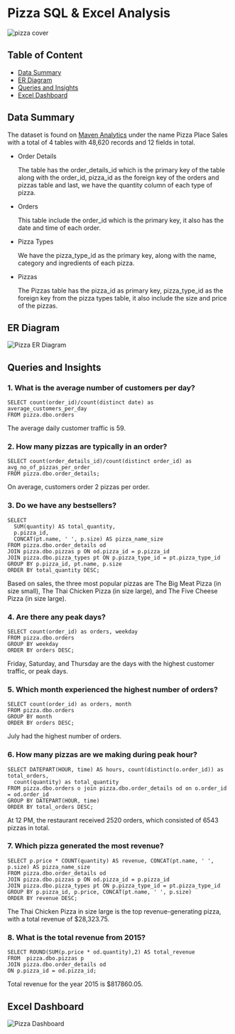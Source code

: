 # Pizza SQL & Excel Analysis

![pizza cover](https://user-images.githubusercontent.com/116041695/234172419-28b8f5ed-425d-477f-9586-44c2a86d456e.jpg)

## Table of Content

* [Data Summary](#data-summary)
* [ER Diagram](#er-diagram)
* [Queries and Insights](#queries-and-insights)
* [Excel Dashboard](#excel-dashboard)

## Data Summary

The dataset is found on [Maven Analytics](https://www.mavenanalytics.io/data-playground) under the name Pizza Place Sales with a total of 4 tables with 48,620 records and 12 fields in total.

- Order Details

  The table has the order_details_id which is the primary key of the table along with the order_id, pizza_id as the foreign key of the orders and pizzas table and last, we have the quantity column of each type of pizza.

- Orders

  This table include the order_id which is the primary key, it also has the date and time of each order.

- Pizza Types

  We have the pizza_type_id as the primary key, along with the name, category and ingredients of each pizza.

- Pizzas

  The Pizzas table has the pizza_id as primary key, pizza_type_id as the foreign key from the pizza types table, it also include the size and price of the pizzas.

## ER Diagram

![Pizza ER Diagram](https://user-images.githubusercontent.com/116041695/234453942-3df6eb5c-52cb-4386-a385-bec29cd8e060.png)

## Queries and Insights

### 1. What is the average number of customers per day?
```
SELECT count(order_id)/count(distinct date) as average_customers_per_day
FROM pizza.dbo.orders
```

The average daily customer traffic is 59.

### 2. How many pizzas are typically in an order?
```
SELECT count(order_details_id)/count(distinct order_id) as avg_no_of_pizzas_per_order
FROM pizza.dbo.order_details;
```
On average, customers order 2 pizzas per order.

### 3. Do we have any bestsellers?
```
SELECT 
  SUM(quantity) AS total_quantity, 
  p.pizza_id, 
  CONCAT(pt.name, ' ', p.size) AS pizza_name_size
FROM pizza.dbo.order_details od 
JOIN pizza.dbo.pizzas p ON od.pizza_id = p.pizza_id
JOIN pizza.dbo.pizza_types pt ON p.pizza_type_id = pt.pizza_type_id
GROUP BY p.pizza_id, pt.name, p.size
ORDER BY total_quantity DESC;
```
Based on sales, the three most popular pizzas are The Big Meat Pizza (in size small), The Thai Chicken Pizza (in size large), and The Five Cheese Pizza (in size large).

### 4. Are there any peak days?
```
SELECT count(order_id) as orders, weekday
FROM pizza.dbo.orders
GROUP BY weekday 
ORDER BY orders DESC;
```
Friday, Saturday, and Thursday are the days with the highest customer traffic, or peak days.

### 5. Which month experienced the highest number of orders?
```
SELECT count(order_id) as orders, month
FROM pizza.dbo.orders
GROUP BY month 
ORDER BY orders DESC;
```
July had the highest number of orders.

### 6. How many pizzas are we making during peak hour?
```
SELECT DATEPART(HOUR, time) AS hours, count(distinct(o.order_id)) as total_orders, 
  count(quantity) as total_quantity 
FROM pizza.dbo.orders o join pizza.dbo.order_details od on o.order_id = od.order_id
GROUP BY DATEPART(HOUR, time) 
ORDER BY total_orders DESC;
```
At 12 PM, the restaurant received 2520 orders, which consisted of 6543 pizzas in total.

### 7. Which pizza generated the most revenue?
```
SELECT p.price * COUNT(quantity) AS revenue, CONCAT(pt.name, ' ', p.size) AS pizza_name_size
FROM pizza.dbo.order_details od 
JOIN pizza.dbo.pizzas p ON od.pizza_id = p.pizza_id
JOIN pizza.dbo.pizza_types pt ON p.pizza_type_id = pt.pizza_type_id
GROUP BY p.pizza_id, p.price, CONCAT(pt.name, ' ', p.size)
ORDER BY revenue DESC;
```
The Thai Chicken Pizza in size large is the top revenue-generating pizza, with a total revenue of $28,323.75.

### 8. What is the total revenue from 2015?
```
SELECT ROUND(SUM(p.price * od.quantity),2) AS total_revenue
FROM  pizza.dbo.pizzas p
JOIN pizza.dbo.order_details od
ON p.pizza_id = od.pizza_id;
```
Total revenue for the year 2015 is $817860.05.

## Excel Dashboard
![Pizza Dashboard](https://user-images.githubusercontent.com/116041695/235843398-097bdeb8-22f9-4e8d-8a60-882037f5f182.png)
